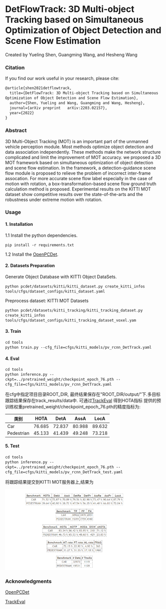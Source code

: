 # DetFlowTrack: 3D Multi-object Tracking based on Simultaneous Optimization of Object Detection and Scene Flow Estimation

Created by Yueling Shen, Guangming Wang, and Hesheng Wang

### Citation
If you find our work useful in your research, please cite:
```
@article{shen2021detflowtrack,
  title={DetFlowTrack: 3D Multi-object Tracking based on Simultaneous Optimization of Object Detection and Scene Flow Estimation},
  author={Shen, Yueling and Wang, Guangming and Wang, Hesheng},
  journal={arXiv preprint  	arXiv:2203.02157},
  year={2022}
}
```
### Abstract
3D Multi-Object Tracking (MOT) is an important part of the unmanned vehicle perception module. Most methods optimize object detection and data association independently. These methods make the network structure complicated and limit the improvement of MOT accuracy. 
we proposed a 3D MOT framework based on simultaneous optimization of object detection and scene flow estimation. In the framework, a detection-guidance scene flow module is proposed to relieve the problem of incorrect inter-frame assocation. For more accurate scene flow label especially in the case of motion with rotation, a box-transformation-based scene flow ground truth calculation method is proposed. 
Experimental results on the KITTI
MOT dataset show competitive results over the state-of-the-arts and the robustness under extreme motion with rotation.

### Usage

#### 1. Installation
1.1 Install the python dependencies.
```
pip install -r requirements.txt
```
1.2 Install the [OpenPCDet](https://github.com/open-mmlab/OpenPCDet/blob/master/docs/INSTALL.md).

#### 2. Datasets Preparation
Generate Object Database with KITTI Object DataSets.
```
python pcdet/datasets/kitti/kitti_dataset.py create_kitti_infos tools/cfgs/dataset_configs/kitti_dataset.yaml
```

Preprocess dataset: KITTI MOT Datasets
```
python pcdet/datasets/kitti_tracking/kitti_tracking_dataset.py create_kitti_infos tools/cfgs/dataset_configs/kitti_tracking_dataset_voxel.yam
```
#### 3. Train
```
cd tools
python train.py --cfg_file=cfgs/kitti_models/pv_rcnn_DetTrack.yaml
```

#### 4. Eval
```
cd tools
python inference.py --ckpt=../pretrained_weight/checkpoint_epoch_76.pth --cfg_file=cfgs/kitti_models/pv_rcnn_DetTrack.yaml
```
在cfg中指定项目目录ROOT_DIR, 最终结果保存在"ROOT_DIR/output/"下.多目标跟踪结果保存在track_results/data中.
可通过[TrackEval](https://github.com/JonathonLuiten/TrackEval) 得到HOTA指标
提供的预训练权重pretrained_weight/checkpoint_epoch_76.pth的精度指标为:

| 类别 | HOTA | DetA | AssA | LocA |
| ------ | ------ | ------ | ------| ------|
| Car | 76.685 | 72.837 | 80.988 | 89.632 |
| Pedestrian | 45.133 | 41.439 | 49.248 | 73.218 |

#### 5. Test
```
cd tools
python inference.py --ckpt=../pretrained_weight/checkpoint_epoch_76.pth --cfg_file=cfgs/kitti_models/pv_rcnn_DetTrack_test.yaml
```
将跟踪结果提交到KITTI MOT服务器上,结果为

![image](https://github.com/IRMVLab/DetFlowTrack/blob/main/test_result/result.PNG)


### Acknowledgments
[OpenPCDet](https://github.com/open-mmlab/OpenPCDet/blob/master/docs/INSTALL.md)

[TrackEval](https://github.com/JonathonLuiten/TrackEval)